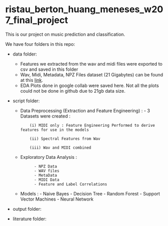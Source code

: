 # ristau_berton_huang_meneses_w207_final_project

This is our project on music prediction and classification.

We have four folders in this repo:

- data folder: 
  - Features we extracted from the wav and midi files were exported to csv and saved in this folder 
  - Wav, Midi, Metadata, NPZ Files dataset (21 Gigabytes) can be found at this <a href="https://www.kaggle.com/imsparsh/musicnet-dataset/code">link</a>.
  - EDA Plots done in google collab were saved here. Not all the plots could not be done in github due to 21gb data size.

- script folder:
  - Data Preprocessing (Extraction and Feature Engineering) : 
        - 3 Datasets were created :        
            
            (i) MIDI only : Feature Engineering Performed to derive features for use in the models
            
            (ii) Spectral Features from Wav
            
            (iii) Wav and MIDI combined
              
  - Exploratory Data Analysis :
  
              - NPZ Data
              - WAV files
              - MetaData
              - MIDI Data
              - Feature and Label Correlations
  - Models :
          - Naive Bayes
          - Decision Tree
          - Random Forest
          - Support Vector Machines
          - Neural Network

- output folder:

- literature folder:
